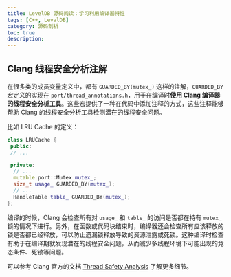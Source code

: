 ```yaml
---
title: LevelDB 源码阅读：学习利用编译器特性
tags: [C++, LevalDB]
category: 源码剖析
toc: true
description: 
---
```




## Clang 线程安全分析注解

在很多类的成员变量定义中，都有 `GUARDED_BY(mutex_)` 这样的注解，`GUARDED_BY` 宏定义的实现在 `port/thread_annotations.h`，用于在编译时**使用 Clang 编译器的线程安全分析工具**。这些宏提供了一种在代码中添加注释的方式，这些注释能够帮助 Clang 的线程安全分析工具检测潜在的线程安全问题。

比如 LRU Cache 的定义：

```c++
class LRUCache {
 public:
 // ...

 private:
  // ...
  mutable port::Mutex mutex_;
  size_t usage_ GUARDED_BY(mutex_);
  // ...
  HandleTable table_ GUARDED_BY(mutex_);
};
```

编译的时候，Clang 会检查所有对 `usage_` 和 `table_` 的访问是否都在持有 `mutex_` 锁的情况下进行。另外，在函数或代码块结束时，编译器还会检查所有应该释放的锁是否都已经释放，可以防止遗漏锁释放导致的资源泄露或死锁。这种编译时检查有助于在编译期就发现潜在的线程安全问题，从而减少多线程环境下可能出现的竞态条件、死锁等问题。

可以参考 Clang 官方的文档 [Thread Safety Analysis](https://clang.llvm.org/docs/ThreadSafetyAnalysis.html) 了解更多细节。